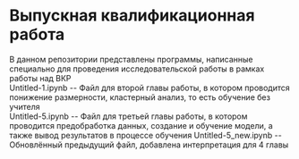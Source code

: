 # Выпускная квалификационная работа
В данном репозитории представлены программы, написанные специально для проведения исследовательской работы в рамках работы над ВКР  
Untitled-1.ipynb -- Файл для второй главы работы, в котором проводится понижение размерности, кластерный анализ, то есть обучение без учителя  
Untitled-5.ipynb -- Файл для третьей главы работы, в котором проводится предобработка данных, создание и обучение модели, а также вывод результатов в процессе обучения
Untitled-5_new.ipynb -- Обновлённый предыдущий файл, добавлена интерпретация для 4 главы
